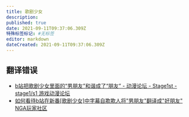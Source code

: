```yaml
---
title: 歌剧少女
description:
published: true
date: 2021-09-11T09:37:06.309Z
特殊标签标记: #无标签
editor: markdown
dateCreated: 2021-09-11T09:37:06.309Z
---
```


## 翻译错误

+ [b站把歌剧少女里面的“男朋友”和谐成了“朋友” - 动漫论坛 - Stage1st - stage1/s1 游戏动漫论坛](https://web.archive.org/web/20210903153530/https://bbs.saraba1st.com/2b/thread-2019640-1-1.html)
+ [如何看待b站在新番[歌剧少女]中字幕自欺欺人将"男朋友"翻译成"好朋友" NGA玩家社区](https://archive.is/cQdGt "https://yues.org/read.php?tid=28190633")
